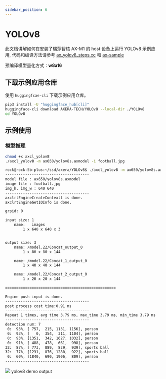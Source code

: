 ```yaml
---
sidebar_position: 6
---
```


# YOLOv8

此文档讲解如何在安装了瑞莎智核 AX-M1 的 host 设备上运行 YOLOv8 示例应用, 代码和编译方法请参考 [ax_yolov8_steps.cc](https://github.com/AXERA-TECH/axcl-samples/blob/main/examples/axcl/ax_yolov8_steps.cc) 和 [ax-sample](https://github.com/AXERA-TECH/axcl-samples)

预编译模型量化方式：**w8a16**

## 下载示例应用仓库

使用 `huggingfcae-cli` 下载示例应用仓库。

<NewCodeBlock tip="Host" type="Device">

```bash
pip3 install -U "huggingface_hub[cli]"
huggingface-cli download AXERA-TECH/YOLOv8 --local-dir ./YOLOv8
cd YOLOv8
```

</NewCodeBlock>

## 示例使用

### 模型推理

<NewCodeBlock tip="Host" type="Device">

```bash
chmod +x axcl_yolov8
./axcl_yolov8 -m ax650/yolov8s.axmodel -i football.jpg
```

</NewCodeBlock>

```bash
rock@rock-5b-plus:~/ssd/axera/YOLOv8$ ./axcl_yolov8 -m ax650/yolov8s.axmodel -i football.jpg
--------------------------------------
model file : ax650/yolov8s.axmodel
image file : football.jpg
img_h, img_w : 640 640
--------------------------------------
axclrtEngineCreateContextt is done.
axclrtEngineGetIOInfo is done.

grpid: 0

input size: 1
    name:   images
        1 x 640 x 640 x 3


output size: 3
    name: /model.22/Concat_output_0
        1 x 80 x 80 x 144

    name: /model.22/Concat_1_output_0
        1 x 40 x 40 x 144

    name: /model.22/Concat_2_output_0
        1 x 20 x 20 x 144

==================================================

Engine push input is done.
--------------------------------------
post process cost time:0.91 ms
--------------------------------------
Repeat 1 times, avg time 3.79 ms, max_time 3.79 ms, min_time 3.79 ms
--------------------------------------
detection num: 7
 0:  93%, [ 757,  215, 1131, 1156], person
 0:  93%, [   0,  354,  311, 1104], person
 0:  93%, [1351,  342, 1627, 1032], person
 0:  91%, [ 488,  478,  661,  998], person
32:  87%, [ 773,  889,  829,  939], sports ball
32:  77%, [1231,  876, 1280,  922], sports ball
 0:  60%, [1840,  690, 1906,  809], person
--------------------------------------
```

<div style={{textAlign: 'center'}}>
   <img src="/img/aicore-ax-m1/yolov8_out.webp"/>
   yolov8 demo output
</div>
